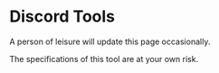 # Discord Tools

A person of leisure will update this page occasionally.

The specifications of this tool are at your own risk.
